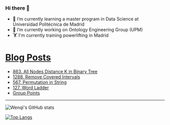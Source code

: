 ### Hi there 👋

- 🌱 I’m currently learning a master program in Data Science at Universidad Politécnica de Madrid
- 🔭 I’m currently working on Ontology Engineering Group (UPM) 
- 🏋️ I'm currently training powerlifting in Madrid

# [Blog Posts](https://www.dev.to/jiangwenqi)
<!-- BLOG-POST-LIST:START -->
- [863. All Nodes Distance K in Binary Tree](https://dev.to/jiangwenqi/863-all-nodes-distance-k-in-binary-tree-8ib)
- [1288. Remove Covered Intervals](https://dev.to/jiangwenqi/1288-remove-covered-intervals-3hge)
- [567. Permutation in String](https://dev.to/jiangwenqi/567-permutation-in-string-3974)
- [127. Word Ladder](https://dev.to/jiangwenqi/127-word-ladder-ma7)
- [Group Points](https://dev.to/jiangwenqi/group-points-5f4p)
<!-- BLOG-POST-LIST:END -->


---

![Wenqi's GitHub stats](https://github-readme-stats.vercel.app/api?username=jiangwenqi&show_icons=true&count_private=true)

[![Top Langs](https://github-readme-stats.vercel.app/api/top-langs/?username=jiangwenqi&layout=compact)](https://github.com/jiangwenqi/github-readme-stats)
